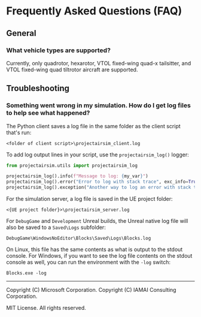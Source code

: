 # Frequently Asked Questions (FAQ)

## General

### What vehicle types are supported?

Currently, only quadrotor, hexarotor, VTOL fixed-wing quad-x tailsitter, and VTOL fixed-wing quad tiltrotor aircraft are supported.

## Troubleshooting

### Something went wrong in my simulation. How do I get log files to help see what happened?

The Python client saves a log file in the same folder as the client script that's run:

`<folder of client script>\projectairsim_client.log`

To add log output lines in your script, use the `projectairsim_log()` logger:

```python
from projectairsim.utils import projectairsim_log

projectairsim_log().info(f"Message to log: {my_var}")
projectairsim_log().error("Error to log with stack trace", exc_info=True)
projectairsim_log().exception("Another way to log an error with stack trace")
```

For the simulation server, a log file is saved in the UE project folder:

`<{UE project folder}>\projectairsim_server.log`

For `DebugGame` and `Development` Unreal builds, the Unreal native log file will also be saved to a `Saved\Logs` subfolder:

`DebugGame\WindowsNoEditor\Blocks\Saved\Logs\Blocks.log`

On Linux, this file has the same contents as what is output to the stdout console. For Windows, if you want to see the log file contents on the stdout console as well, you can run the environment with the `-log` switch:

`Blocks.exe -log`

---

Copyright (C) Microsoft Corporation. 
Copyright (C) IAMAI Consulting Corporation.

MIT License. All rights reserved.
